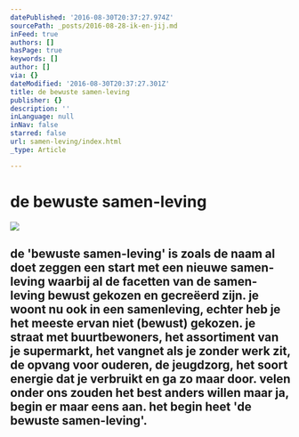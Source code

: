 ```yaml
---
datePublished: '2016-08-30T20:37:27.974Z'
sourcePath: _posts/2016-08-28-ik-en-jij.md
inFeed: true
authors: []
hasPage: true
keywords: []
author: []
via: {}
dateModified: '2016-08-30T20:37:27.301Z'
title: de bewuste samen-leving
publisher: {}
description: ''
inLanguage: null
inNav: false
starred: false
url: samen-leving/index.html
_type: Article

---
```

# de bewuste samen-leving
![](https://the-grid-user-content.s3-us-west-2.amazonaws.com/faa8d145-e92c-4ac9-ac97-16877a9c0b93.jpg)

## de 'bewuste samen-leving' is zoals de naam al doet zeggen een start met een nieuwe samen-leving waarbij al de facetten van de samen-leving bewust gekozen en gecreëerd zijn. je woont nu ook in een samenleving, echter heb je het meeste ervan niet (bewust) gekozen. je straat met buurtbewoners, het assortiment van je supermarkt, het vangnet als je zonder werk zit, de opvang voor ouderen, de jeugdzorg, het soort energie dat je verbruikt en ga zo maar door. velen onder ons zouden het best anders willen maar ja, begin er maar eens aan. het begin heet 'de bewuste samen-leving'.